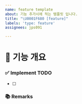 ```yaml
---
name: feature template
about: 기능 추가시에 적는 템플릿 입니다.
title: "\U0001F680 [feature]"
labels: 'type: feature'
assignees: jps091

---
```


# 🤖 기능 개요
<!-- 이슈에 할당된 기능이 무엇인지 간략하게 한 줄로 적습니다 -->

### ✅ Implement TODO
<!-- 이슈에 할당된 TODO를 나름대로 항목화하여 적습니다 (PR할 때에는 모두 체크되어야함) -->
- [ ] 

### 📚 Remarks
<!-- 기능 개발에 있어 비고사항이 있었다면 적기 -->
